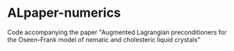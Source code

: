 # ALpaper-numerics
Code accompanying the paper "Augmented Lagrangian preconditioners for the Oseen–Frank model of nematic and cholesteric liquid crystals"
